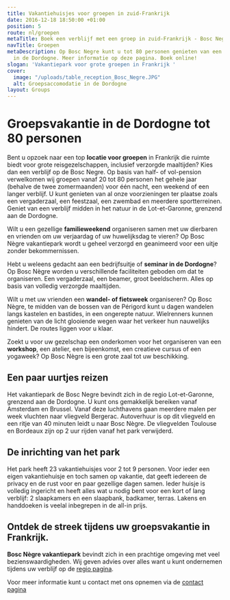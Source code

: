 ```yaml
---
title: Vakantiehuisjes voor groepen in zuid-Frankrijk
date: 2016-12-18 18:50:00 +01:00
position: 5
route: nl/groepen
metaTitle: Boek een verblijf met een groep in zuid-Frankrijk - Bosc Negre
navTitle: Groepen
metaDescription: Op Bosc Negre kunt u tot 80 personen genieten van een groepsvakantie
  in de Dordogne. Meer informatie op deze pagina. Boek online!
slogan: 'Vakantiepark voor grote groepen in Frankrijk '
cover:
  image: "/uploads/table_reception_Bosc_Negre.JPG"
  alt: Groepsaccomodatie in de Dordogne
layout: Groups
---
```


# Groepsvakantie in de Dordogne tot 80 personen

Bent u opzoek naar een top **locatie voor groepen** in Frankrijk die ruimte biedt voor grote reisgezelschappen, inclusief verzorgde maaltijden? Kies dan een verblijf op de Bosc Negre. Op basis van half- of vol-pension verwelkomen wij groepen vanaf 20 tot 80 personen het gehele jaar (behalve de twee zomermaanden) voor één nacht, een weekend of een langer verblijf. U kunt genieten van al onze voorzieningen ter plaatse zoals een vergaderzaal, een feestzaal, een zwembad en meerdere sportterreinen. Geniet van een verblijf midden in het natuur in de Lot-et-Garonne, grenzend aan de Dordogne.

Wilt u een gezellige **familieweekend** organiseren samen met uw dierbaren en vrienden om uw verjaardag of uw huwelijksdag te vieren? Op Bosc Nègre vakantiepark wordt u geheel verzorgd en geanimeerd voor een uitje zonder bekommernissen. 

Hebt u weleens gedacht aan een bedrijfsuitje of **seminar in de Dordogne**? Op Bosc Nègre worden u verschillende faciliteiten geboden om dat te organiseren. Een vergaderzaal, een beamer, groot beeldscherm. Alles op basis van volledig verzorgde maaltijden. 

Wilt u met uw vrienden een **wandel- of fietsweek** organiseren? Op Bosc Nègre, te midden van de bossen van de Périgord kunt u dagen wandelen langs kastelen en bastides, in een ongerepte natuur. Wielrenners kunnen genieten van de licht glooiende wegen waar het verkeer hun nauwelijks hindert. De routes liggen voor u klaar.

Zoekt u voor uw gezelschap een onderkomen voor het organiseren van een **workshop**, een atelier, een bijeenkomst, een creatieve cursus of een yogaweek? Op Bosc Nègre is een grote zaal tot uw beschikking.

## Een paar uurtjes reizen
Het vakantiepark de Bosc Negre bevindt zich in de regio Lot-et-Garonne, grenzend aan de Dordogne. U kunt ons gemakkelijk bereiken vanaf Amsterdam en Brussel. Vanaf deze luchthavens gaan meerdere malen per week vluchten naar vliegveld Bergerac. Autoverhuur is op dit vliegveld en een ritje van 40 minuten leidt u naar Bosc Nègre. De vliegvelden Toulouse en Bordeaux zijn op 2 uur rijden vanaf het park verwijderd.

## De inrichting van het park
Het park heeft 23 vakantiehuisjes voor 2 tot 9 personen. Voor ieder een eigen vakantiehuisje en toch samen op vakantie, dat geeft iedereen de privacy en de rust voor en paar gezellige dagen samen. Ieder huisje is volledig ingericht en heeft alles wat u nodig bent voor een kort of lang verblijf: 2 slaapkamers en een slaapbank, badkamer, terras. Lakens en handdoeken is veelal inbegrepen in de all-in prijs.

## Ontdek de streek tijdens uw groepsvakantie in Frankrijk.

**Bosc Nègre vakantiepark** bevindt zich in een prachtige omgeving met veel bezienswaardigheden. Wij geven advies over alles want u kunt ondernemen tijdens uw verblijf op de [regio pagina](nl/regio/).

Voor meer informatie kunt u contact met ons opnemen via de [contact pagina](/nl/contact/)
